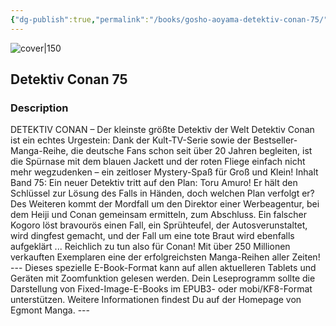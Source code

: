 ```yaml
---
{"dg-publish":true,"permalink":"/books/gosho-aoyama-detektiv-conan-75/","title":"\"Detektiv Conan 75\"","tags":["manga","crime"]}
---
```




![cover|150](http://books.google.com/books/content?id=vT1_CwAAQBAJ&printsec=frontcover&img=1&zoom=1&edge=curl&source=gbs_api)

## Detektiv Conan 75

### Description

DETEKTIV CONAN – Der kleinste größte Detektiv der Welt Detektiv Conan ist ein echtes Urgestein: Dank der Kult-TV-Serie sowie der Bestseller-Manga-Reihe, die deutsche Fans schon seit über 20 Jahren begleiten, ist die Spürnase mit dem blauen Jackett und der roten Fliege einfach nicht mehr wegzudenken – ein zeitloser Mystery-Spaß für Groß und Klein! Inhalt Band 75: Ein neuer Detektiv tritt auf den Plan: Toru Amuro! Er hält den Schlüssel zur Lösung des Falls in Händen, doch welchen Plan verfolgt er? Des Weiteren kommt der Mordfall um den Direktor einer Werbeagentur, bei dem Heiji und Conan gemeinsam ermitteln, zum Abschluss. Ein falscher Kogoro löst bravourös einen Fall, ein Sprühteufel, der Autosverunstaltet, wird dingfest gemacht, und der Fall um eine tote Braut wird ebenfalls aufgeklärt ... Reichlich zu tun also für Conan! Mit über 250 Millionen verkauften Exemplaren eine der erfolgreichsten Manga-Reihen aller Zeiten! --- Dieses spezielle E-Book-Format kann auf allen aktuelleren Tablets und Geräten mit Zoomfunktion gelesen werden. Dein Leseprogramm sollte die Darstellung von Fixed-Image-E-Books im EPUB3- oder mobi/KF8-Format unterstützen. Weitere Informationen findest Du auf der Homepage von Egmont Manga. ---
```